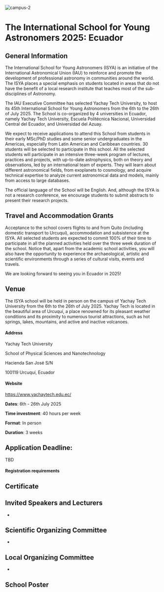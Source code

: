 ![campus-2](https://github.com/user-attachments/assets/620178aa-976c-4a20-9888-7ba1dbe8c0ee)

# The International School for Young Astronomers 2025: Ecuador

## General Information

The International School for Young Astronomers (ISYA) is an initiative of the International Astronomical Union (IAU) to reinforce and promote the development of professional astronomy in communities around the world. The ISYA places a special emphasis on students located in areas that do not have the benefit of a local research institute that teaches most of the sub-disciplines of Astronomy.

The IAU Executive Committee has selected Yachay Tech University, to host its 45th International School for Young Astronomers from the 6th to the 26th of July 2025. The School is co-organized by 4 universities in Ecuador, namely Yachay Tech University, Escuela Politécnica Nacional, Universidad Central del Ecuador, and Universidad del Azuay.

We expect to receive applications to attend this School from students in their early MSc/PhD studies and some senior undergraduates in the Americas, especially from Latin American and Caribbean countries. 30 students will be selected to participate in this school. All the selected students will participate in an intensive three-week program of lectures, practices and projects, with up-to-date astrophysics, both on theory and observations, led by an international team of experts. They will learn about different astronomical fields, from exoplanets to cosmology, and acquire technical expertise to analyze current astronomical data and models, mainly from access to large databases.

The official language of the School will be English. And, although the ISYA is not a research conference, we encourage students to submit abstracts to present their research projects.

## Travel and Accommodation Grants
Acceptance to the school covers flights to and from Quito (including domestic transport to Urcuquí), accommodation and subsistence at the ISYA. All selected students are expected to commit 100% of their time to participate in all the planned activities held over the three week duration of the school. Notice that, apart from the academic school activities, you will also have the opportunity to experience the archaeological, artistic and scientific environments through a series of cultural visits, events and travels.

We are looking forward to seeing you in Ecuador in 2025!

## Venue
The ISYA school will be held in person on the campus of Yachay Tech University from the 6th to the 26th of July 2025. Yachay Tech is located in the beautiful area of Urcuquí, a place renowned for its pleasant weather conditions and its proximity to numerous tourist attractions, such as hot springs, lakes, mountains, and active and inactive volcanoes.

#### Address
Yachay Tech University

School of Physical Sciences and Nanotechnology

Hacienda San José S/N

100119 Urcuquí, Ecuador

#### Website
https://www.yachaytech.edu.ec/

**Dates**: 6th - 26th July 2025

**Time investment**: 40 hours per week

**Format**: In person

**Duration**: 3 weeks


## Application Deadline:
TBD

#### Registration requirements


## Certificate



## Invited Speakers and Lecturers
* 


## Scientific Organizing Committee
* 

## Local Organizing Committee
* 

## School Poster



```{tableofcontents}
```
